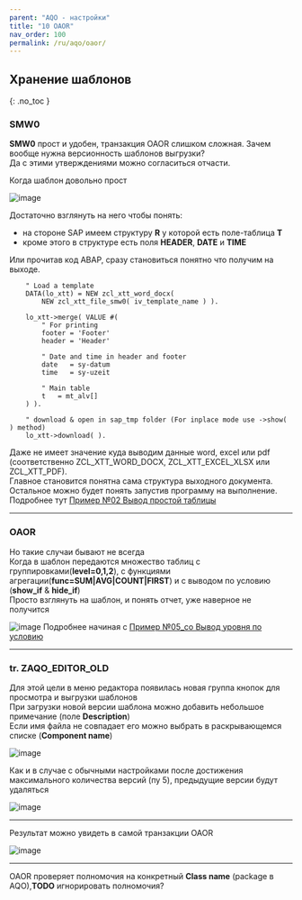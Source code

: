 ```yaml
---
parent: "AQO - настройки"
title: "10 OAOR"
nav_order: 100
permalink: /ru/aqo/oaor/
---
```


## Хранение шаблонов
{: .no_toc }

### SMW0
**SMW0** прост и удобен, транзакция OAOR слишком сложная. Зачем вообще нужна версионность шаблонов выгрузки?\
Да с этими утверждениями можно согласиться отчасти.

Когда шаблон довольно прост

![image](https://user-images.githubusercontent.com/36256417/81047847-b2ab4080-8ed4-11ea-83db-e34125128396.png)

Достаточно взглянуть на него чтобы понять:
* на стороне SAP имеем структуру **R** у которой есть поле-таблица **T**
* кроме этого в структуре есть поля **HEADER**, **DATE** и **TIME**  

Или прочитав код ABAP, сразу становиться понятно что получим на выходе.

```abap
    " Load a template
    DATA(lo_xtt) = NEW zcl_xtt_word_docx(
        NEW zcl_xtt_file_smw0( iv_template_name ) ).

    lo_xtt->merge( VALUE #(
        " For printing
        footer = 'Footer'
        header = 'Header'
    
        " Date and time in header and footer
        date   = sy-datum
        time   = sy-uzeit

        " Main table
        t   = mt_alv[]
    ) ).

    " download & open in sap_tmp folder (For inplace mode use ->show( ) method)
    lo_xtt->download( ).
```
Даже не имеет значение куда выводим данные word, excel или pdf (соответственно ZCL_XTT_WORD_DOCX, ZCL_XTT_EXCEL_XLSX или ZCL_XTT_PDF).\
Главное становится понятна сама структура выходного документа. Остальное можно будет понять запустив программу на выполнение.\
Подробнее тут [Пример №02 Вывод простой таблицы](https://github.com/bizhuka/xtt/wiki/%D0%9F%D1%80%D0%B8%D0%BC%D0%B5%D1%80-%E2%84%9602-%D0%92%D1%8B%D0%B2%D0%BE%D0%B4-%D0%BF%D1%80%D0%BE%D1%81%D1%82%D0%BE%D0%B9-%D1%82%D0%B0%D0%B1%D0%BB%D0%B8%D1%86%D1%8B)

***

### OAOR
Но такие случаи бывают не всегда\
Когда в шаблон передаются множество таблиц c группировками(**level=0,1,2**), с функциями агрегации(**func=SUM|AVG|COUNT|FIRST**) и с выводом по условию (**show_if** & **hide_if**)\
Просто взглянуть на шаблон, и понять отчет, уже наверное не получится  

![image](https://user-images.githubusercontent.com/36256417/81050156-f607ae00-8ed8-11ea-956b-691aea7ac194.png)
Подробнее начиная с  [Пример №05_co Вывод уровня по условию](https://github.com/bizhuka/xtt/wiki/%D0%9F%D1%80%D0%B8%D0%BC%D0%B5%D1%80-%E2%84%9605_co-%D0%92%D1%8B%D0%B2%D0%BE%D0%B4-%D1%83%D1%80%D0%BE%D0%B2%D0%BD%D1%8F-%D0%BF%D0%BE-%D1%83%D1%81%D0%BB%D0%BE%D0%B2%D0%B8%D1%8E)

***

### tr. ZAQO_EDITOR_OLD

Для этой цели в меню редактора появилась новая группа кнопок для просмотра и выгрузки шаблонов\
При загрузки новой версии шаблона можно добавить небольшое примечание (поле **Description**)\
Если имя файла не совпадает его можно выбрать в раскрывающемся списке (**Component name**)

![image](https://user-images.githubusercontent.com/36256417/81051566-5697ea80-8edb-11ea-891f-ca49e1eb6fa5.png)

Как и в случае с обычными настройками после достижения максимального количества версий (пу 5), предыдущие версии будут удаляться

![image](https://user-images.githubusercontent.com/36256417/81053926-4b46be00-8edf-11ea-8b51-1ce13f8b6b27.png)


***

Результат можно увидеть в самой транзакции OAOR

![image](https://user-images.githubusercontent.com/36256417/81051046-7ed31980-8eda-11ea-8f31-2510c24c504c.png)

---

OAOR проверяет полномочия на конкретный **Class name** (package в AQO),**TODO** игнорировать полномочия?
